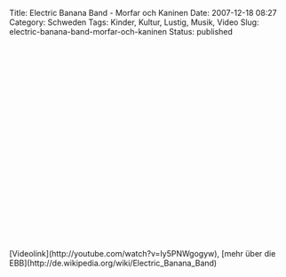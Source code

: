 Title: Electric Banana Band - Morfar och Kaninen
Date: 2007-12-18 08:27
Category: Schweden
Tags: Kinder, Kultur, Lustig, Musik, Video
Slug: electric-banana-band-morfar-och-kaninen
Status: published

<p>
<object width="425" height="355">
<param name="movie" value="http://www.youtube.com/v/Iy5PNWgogyw&amp;rel=1"></param><param name="wmode" value="transparent"></param>

<embed src="http://www.youtube.com/v/Iy5PNWgogyw&amp;rel=1" type="application/x-shockwave-flash" wmode="transparent" width="425" height="355">
</embed>
</object>
</p>
[Videolink](http://youtube.com/watch?v=Iy5PNWgogyw), [mehr über die
EBB](http://de.wikipedia.org/wiki/Electric_Banana_Band)


